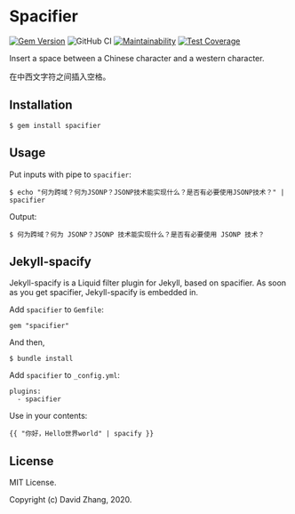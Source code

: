 # Spacifier

[![Gem Version](https://badge.fury.io/rb/spacifier.svg)](https://badge.fury.io/rb/spacifier)
![GitHub CI](https://github.com/crispgm/resume/workflows/build/badge.svg)
[![Maintainability](https://api.codeclimate.com/v1/badges/6d1485b9aa480724d848/maintainability)](https://codeclimate.com/github/crispgm/spacifier/maintainability)
[![Test Coverage](https://api.codeclimate.com/v1/badges/6d1485b9aa480724d848/test_coverage)](https://codeclimate.com/github/crispgm/spacifier/test_coverage)

Insert a space between a Chinese character and a western character.

在中西文字符之间插入空格。

## Installation

```
$ gem install spacifier
```

## Usage

Put inputs with pipe to `spacifier`:

```
$ echo "何为跨域？何为JSONP？JSONP技术能实现什么？是否有必要使用JSONP技术？" | spacifier
```

Output:

```
$ 何为跨域？何为 JSONP？JSONP 技术能实现什么？是否有必要使用 JSONP 技术？
```

## Jekyll-spacify

Jekyll-spacify is a Liquid filter plugin for Jekyll, based on spacifier. As soon as you get spacifier, Jekyll-spacify is embedded in.

Add `spacifier` to `Gemfile`:

```
gem "spacifier"
```

And then,

```
$ bundle install
```

Add `spacifier` to `_config.yml`:

```
plugins:
  - spacifier
```

Use in your contents:

```
{{ "你好，Hello世界world" | spacify }}
```

## License

MIT License.

Copyright (c) David Zhang, 2020.
